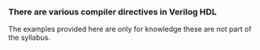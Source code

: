 ### There are various compiler directives in Verilog HDL

The examples provided here are only for knowledge these are not part of the syllabus.
